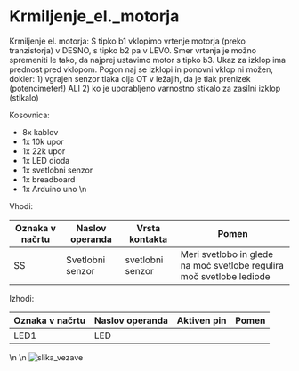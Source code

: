 # Krmiljenje_el._motorja

Krmiljenje el. motorja:  S tipko b1 vklopimo vrtenje motorja (preko tranzistorja) v DESNO, s tipko b2 pa v LEVO. Smer vrtenja je možno spremeniti le tako, da najprej ustavimo motor s tipko b3. Ukaz za izklop ima prednost pred vklopom. Pogon naj se izklopi in ponovni vklop ni možen, dokler: 1) vgrajen senzor tlaka olja OT v ležajih, da je tlak prenizek (potencimeter!) ALI 2) ko je uporabljeno varnostno stikalo za zasilni izklop (stikalo)

Kosovnica:

- 8x kablov
- 1x 10k upor
- 1x 22k upor
- 1x LED dioda
- 1x svetlobni senzor
- 1x breadboard
- 1x Arduino uno \n

Vhodi:

| Oznaka v načrtu | Naslov operanda | Vrsta kontakta | Pomen |
| -------- | ------- | -------- | ------- |
| SS | Svetlobni senzor | svetlobni senzor | Meri svetlobo in glede na moč svetlobe regulira moč svetlobe lediode |

Izhodi:

| Oznaka v načrtu | Naslov operanda | Aktiven pin | Pomen |
| -------- | ------- | -------- | ------- |
| LED1 | LED |  |  |
\n
\n
![slika_vezave](https://github.com/BlaznikRaul/Krmiljenje_el._motorja/assets/123101962/627646cb-945f-455d-ab8a-e8e0d3184ba0)
